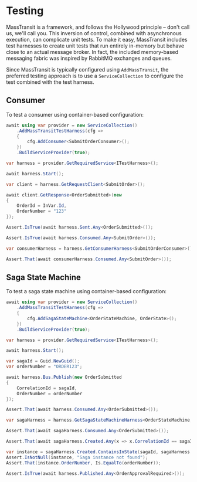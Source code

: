 # Testing

MassTransit is a framework, and follows the Hollywood principle – don't call us, we'll call you. This inversion of control, combined with asynchronous execution, can complicate unit tests. To make it easy, MassTransit includes test harnesses to create unit tests that run entirely in-memory but behave close to an actual message broker. In fact, the included memory-based messaging fabric was inspired by RabbitMQ exchanges and queues.

Since MassTransit is typically configured using `AddMassTransit`, the preferred testing approach is to use a `ServiceCollection` to configure the test combined with the test harness.

## Consumer 

To test a consumer using container-based configuration:

```csharp
await using var provider = new ServiceCollection()
    .AddMassTransitTestHarness(cfg =>
    {
        cfg.AddConsumer<SubmitOrderConsumer>();
    })
    .BuildServiceProvider(true);

var harness = provider.GetRequiredService<ITestHarness>();

await harness.Start();

var client = harness.GetRequestClient<SubmitOrder>();

await client.GetResponse<OrderSubmitted>(new
{
    OrderId = InVar.Id,
    OrderNumber = "123"
});

Assert.IsTrue(await harness.Sent.Any<OrderSubmitted>());

Assert.IsTrue(await harness.Consumed.Any<SubmitOrder>());

var consumerHarness = harness.GetConsumerHarness<SubmitOrderConsumer>();

Assert.That(await consumerHarness.Consumed.Any<SubmitOrder>());
```

## Saga State Machine

To test a saga state machine using container-based configuration:

```csharp
await using var provider = new ServiceCollection()
    .AddMassTransitTestHarness(cfg =>
    {
        cfg.AddSagaStateMachine<OrderStateMachine, OrderState>();
    })
    .BuildServiceProvider(true);

var harness = provider.GetRequiredService<ITestHarness>();

await harness.Start();

var sagaId = Guid.NewGuid();
var orderNumber = "ORDER123";

await harness.Bus.Publish(new OrderSubmitted
{
    CorrelationId = sagaId,
    OrderNumber = orderNumber
});

Assert.That(await harness.Consumed.Any<OrderSubmitted>());

var sagaHarness = harness.GetSagaStateMachineHarness<OrderStateMachine, OrderState>();

Assert.That(await sagaHarness.Consumed.Any<OrderSubmitted>());

Assert.That(await sagaHarness.Created.Any(x => x.CorrelationId == sagaId));

var instance = sagaHarness.Created.ContainsInState(sagaId, sagaHarness.StateMachine, sagaHarness.StateMachine.Submitted);
Assert.IsNotNull(instance, "Saga instance not found");
Assert.That(instance.OrderNumber, Is.EqualTo(orderNumber));

Assert.IsTrue(await harness.Published.Any<OrderApprovalRequired>());
```

